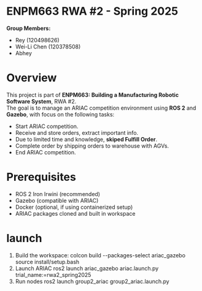 # ENPM663 RWA #2 - Spring 2025
**Group Members:**  
- Rey (120498626)
- Wei-Li Chen  (120378508)
- Abhey  

# Overview

This project is part of **ENPM663: Building a Manufacturing Robotic Software System**, RWA #2.  
The goal is to manage an ARIAC competition environment using **ROS 2** and **Gazebo**, with focus on the following tasks:

- Start ARIAC competition.
- Receive and store orders, extract important info.
- Due to limited time and knowledge, **skiped Fulfill Order**.
- Complete order by shipping orders to warehouse with AGVs.
- End ARIAC competition.

# Prerequisites
- ROS 2 Iron Irwini (recommended)
- Gazebo (compatible with ARIAC)
- Docker (optional, if using containerized setup)
- ARIAC packages cloned and built in workspace

# launch
1. Build the workspace:
    colcon build --packages-select ariac_gazebo
    source install/setup.bash
2. Launch ARIAC
    ros2 launch ariac_gazebo ariac.launch.py trial_name:=rwa2_spring2025
3. Run nodes
    ros2 launch group2_ariac group2_ariac.launch.py
